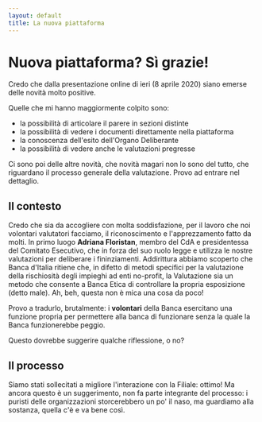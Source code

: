 ```yaml
---
layout: default
title: La nuova piattaforma
---
```


# Nuova piattaforma? Sì grazie!
Credo che dalla presentazione online di ieri (8 aprile 2020) siano emerse delle novità molto positive.

Quelle che mi hanno maggiormente colpito sono:
- la possibilità di articolare il parere in sezioni distinte
- la possibilità di vedere i documenti direttamente nella piattaforma
- la conoscenza dell'esito dell'Organo Deliberante
- la possibilità di vedere anche le valutazioni pregresse

Ci sono poi delle altre novità, che novità magari non lo sono del tutto, che riguardano il processo generale della valutazione. Provo ad entrare nel dettaglio.

## Il contesto
Credo che sia da accogliere con molta soddisfazione, per il lavoro che noi volontari valutatori facciamo, il riconoscimento e l'apprezzamento fatto da molti. In primo luogo **Adriana Floristan**, membro del CdA e presidentessa del Comitato Esecutivo, che in forza del suo ruolo legge e utilizza le nostre valutazioni per deliberare i fininziamenti. Addirittura abbiamo scoperto che Banca d'Italia ritiene che, in difetto di metodi specifici per la valutazione della rischiosità degli impieghi ad enti no-profit, la Valutazione sia un metodo che consente a Banca Etica di controllare la propria esposizione (detto male). Ah, beh, questa non è mica una cosa da poco!

Provo a tradurlo, brutalmente: i **volontari** della Banca esercitano una funzione propria per permettere alla banca di funzionare senza la quale la Banca funzionerebbe peggio.

Questo dovrebbe suggerire qualche riflessione, o no?

## Il processo
Siamo stati sollecitati a migliore l'interazione con la Filiale: ottimo! Ma ancora questo è un suggerimento, non fa parte integrante del processo: i puristi delle organizzazioni storcerebbero un po' il naso, ma guardiamo alla sostanza, quella c'è e va bene così.

